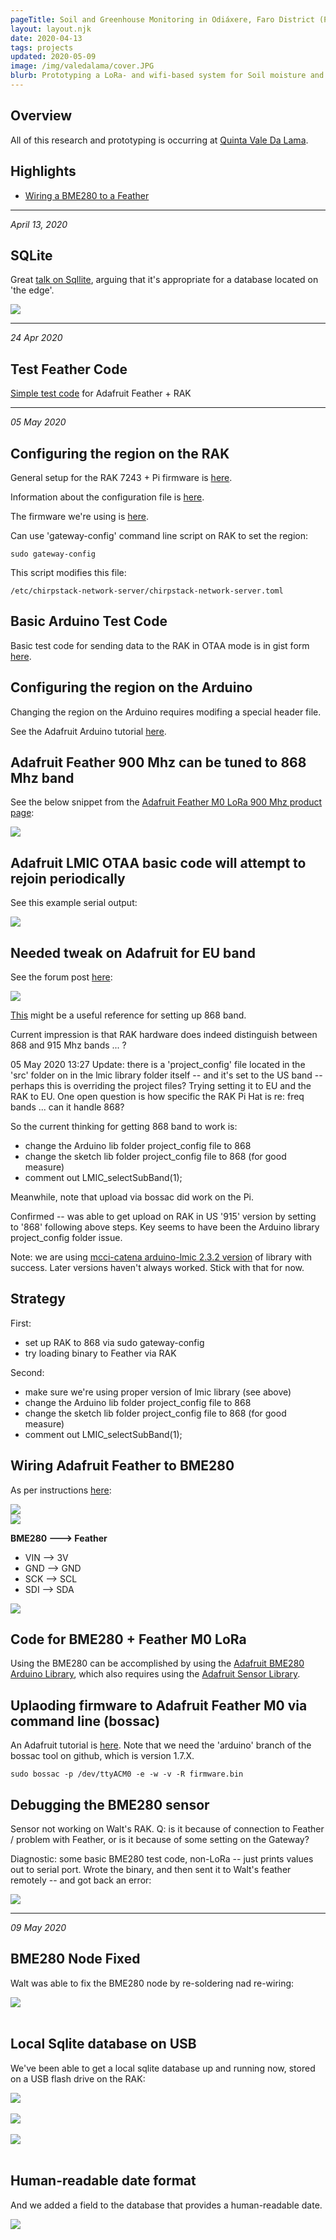 ```yaml
---
pageTitle: Soil and Greenhouse Monitoring in Odiáxere, Faro District (Portugal)
layout: layout.njk
date: 2020-04-13
tags: projects 
updated: 2020-05-09
image: /img/valedalama/cover.JPG
blurb: Prototyping a LoRa- and wifi-based system for Soil moisture and temperature, as well as ambient temperature humidty and soil temperture inside a greenhouse.
---
```


## Overview

All of this research and prototyping is occurring at [Quinta Vale Da Lama](https://www.valedalama.net/en/).

## Highlights

-  [Wiring a BME280 to a Feather](#bme280_wiring)

-----
*April 13, 2020*

## SQLite 
Great [talk on Sqllite](https://www.youtube.com/watch?v=Jib2AmRb_rk), arguing that it's appropriate for a database located on 'the edge'.

<img src="/img/valedalama/about_sqlite.png">

------
*24 Apr 2020*

## Test Feather Code 

[Simple test code](https://gist.github.com/dwblair/c18edaaa2de9a8d5e3a6b47c48797d98)  for Adafruit Feather + RAK 

------
*05 May 2020*

## Configuring the region on the RAK

General setup for the RAK 7243 + Pi firmware is [here](https://doc.rakwireless.com/rak7243c-lorawan-developer-gateway/device-firmware-setup).

Information about the configuration file is [here](https://www.chirpstack.io/network-server/install/config/).

The firmware we're using is [here](https://downloads.rakwireless.com/LoRa/Pilot-Gateway-Pro-RAK7243/Firmware/).

Can use 'gateway-config' command line script on RAK to set the region:

```
sudo gateway-config
```

This script modifies this file:

```
/etc/chirpstack-network-server/chirpstack-network-server.toml
```

## Basic Arduino Test Code

Basic test code for sending data to the RAK in OTAA mode is in gist form [here](https://gist.github.com/dwblair/f6a0c3dd07fc3ae073fad3914f77af64).

## Configuring the region on the Arduino

Changing the region on the Arduino requires modifing a special header file.  

See the Adafruit Arduino tutorial [here](https://learn.adafruit.com/the-things-network-for-feather?view=all#region-configuration).


## Adafruit Feather 900 Mhz can be tuned to 868 Mhz band

See the below snippet from the [Adafruit Feather M0 LoRa 900 Mhz product page](https://www.adafruit.com/product/3178):

<img src="/img/valedalama/feather_tunable.png">

## Adafruit LMIC OTAA basic code will attempt to rejoin periodically

See this example serial output:

<img src="/img/valedalama/rejoin.png">

## Needed tweak on Adafruit for EU band

See the forum post [here](https://www.thethingsnetwork.org/forum/t/solved-adafruit-feather-m0-to-connect-to-ttn-over-otaa-unknown-event-20/29990/15):

<img src="/img/valedalama/eu_band_adafruit_tweak.png">

[This](https://www.hackster.io/Amedee/the-things-network-node-for-ttnmapper-org-a8bcd4) might be a useful reference for setting up 868 band.

Current impression is that RAK hardware does indeed distinguish between 868 and 915 Mhz bands ... ?

05 May 2020 13:27 Update:  there is a 'project_config' file located in the 'src' folder on in the lmic library folder itself -- and it's set to the US band -- perhaps this is overriding the project files? Trying setting it to EU and the RAK to EU.  One open question is how specific the RAK Pi Hat is re: freq bands ... can it handle 868?

So the current thinking for getting 868 band to work is:
- change the Arduino lib folder project_config file to 868
- change the sketch lib folder project_config file to 868 (for good measure)
- comment out LMIC_selectSubBand(1);

Meanwhile, note that upload via bossac did work on the Pi. 

Confirmed -- was able to get upload on RAK in US '915' version by setting to '868' following above steps.  Key seems to have been the Arduino library project_config folder issue.  

Note: we are using [mcci-catena arduino-lmic 2.3.2 version](https://github.com/mcci-catena/arduino-lmic/releases/tag/v2.3.2) of library with success.  Later versions haven't always worked. Stick with that for now. 

## Strategy

First:

- set up RAK to 868 via sudo gateway-config
- try loading binary to Feather via RAK


Second:

- make sure we're using proper version of lmic library (see above)
- change the Arduino lib folder project_config file to 868
- change the sketch lib folder project_config file to 868 (for good measure)
- comment out LMIC_selectSubBand(1);

## <a name="bme280_wiring">Wiring Adafruit Feather to BME280</a>

As per instructions [here](https://learn.adafruit.com/adafruit-bme280-humidity-barometric-pressure-temperature-sensor-breakout/arduino-test):

<img src="/img/valedalama/feather_pinouts.jpg">

</br>

<img src="/img/valedalama/bme_280_pins.jpg">

**BME280 ---> Feather**
- VIN --> 3V
- GND --> GND
- SCK --> SCL
- SDI --> SDA

<img src="/img/valedalama/bme_280_feather_wiring.png">

## Code for BME280 + Feather M0 LoRa

Using the BME280 can be accomplished by using the [Adafruit BME280 Arduino Library](https://github.com/adafruit/Adafruit_BME280_Library), which also requires using the [Adafruit Sensor Library](https://github.com/adafruit/Adafruit_Sensor).

## Uplaoding firmware to Adafruit Feather M0 via command line (bossac)

An Adafruit tutorial is [here](https://learn.adafruit.com/welcome-to-circuitpython/non-uf2-installation).  Note that we need the 'arduino' branch of the bossac tool on github, which is version 1.7.X.

```
sudo bossac -p /dev/ttyACM0 -e -w -v -R firmware.bin
```

## Debugging the BME280 sensor

Sensor not working on Walt's RAK.  Q: is it because of connection to Feather / problem with Feather, or is it because of some setting on the Gateway?

Diagnostic:  some basic BME280 test code, non-LoRa -- just prints values out to serial port.  Wrote the binary, and then sent it to Walt's feather remotely -- and got back an error:

<img src="/img/valedalama/bme_test.png">

------
*09 May 2020*

## BME280 Node Fixed

Walt was able to fix the BME280 node by re-soldering nad re-wiring:

<img src="/img/valedalama/success_bme280.png">
</br>
</br>

## Local Sqlite database on USB

We've been able to get a local sqlite database up and running now, stored on a USB flash drive on the RAK:

<img src="/img/valedalama/local_first_iteration_1.png">
</br>
</br>
<img src="/img/valedalama/local_first_iteration_1_rak.png">
</br>
</br>
<img src="/img/valedalama/local_first_node_red.png">
</br>
</br>

## Human-readable date format

And we added a field to the database that provides a human-readable date.

<img src="/img/valedalama/human_readable_date.png">
</br>
</br>


